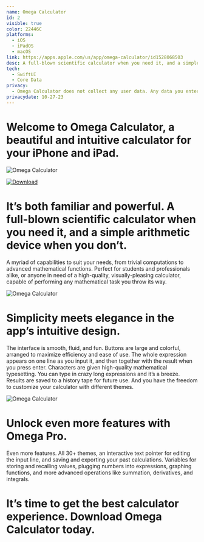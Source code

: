 ```yaml
---
name: Omega Calculator
id: 2
visible: true
color: 22446C
platforms:
  - iOS
  - iPadOS
  - macOS
link: https://apps.apple.com/us/app/omega-calculator/id1528068503
desc: A full-blown scientific calculator when you need it, and a simple arithmetic device when you don’t.
tech: 
  - SwiftUI
  - Core Data
privacy:
  - Omega Calculator does not collect any user data. Any data you enter into the application is stored locally on your device. We do not transfer your data to any other location, nor do we include any advertising or analytics software affiliated with third parties.
privacydate: 10-27-23
---
```


# Welcome to Omega Calculator, a beautiful and intuitive calculator for your iPhone and iPad.

![Omega Calculator](images/omega/header.png)

[![Download](download.svg)](https://apps.apple.com/us/app/countdown-creator/id6469441334)


# It’s both familiar and powerful. A full-blown scientific calculator when you need it, and a simple arithmetic device when you don’t. 

A myriad of capabilities to suit your needs, from trivial computations to advanced mathematical functions. Perfect for students and professionals alike, or anyone in need of a high-quality, visually-pleasing calculator, capable of performing any mathematical task you throw its way.

![Omega Calculator](images/omega/phones.png)

# Simplicity meets elegance in the app’s intuitive design. 

The interface is smooth, fluid, and fun. Buttons are large and colorful, arranged to maximize efficiency and ease of use. The whole expression appears on one line as you input it, and then together with the result when you press enter. Characters are given high-quality mathematical typesetting. You can type in crazy long expressions and it’s a breeze. Results are saved to a history tape for future use. And you have the freedom to customize your calculator with different themes. 

![Omega Calculator](images/omega/ipad.png)

# Unlock even more features with Omega Pro. 

Even more features. All 30+ themes, an interactive text pointer for editing the input line, and saving and exporting your past calculations. Variables for storing and recalling values, plugging numbers into expressions, graphing functions, and more advanced operations like summation, derivatives, and integrals. 

# It’s time to get the best calculator experience. Download Omega Calculator today.

